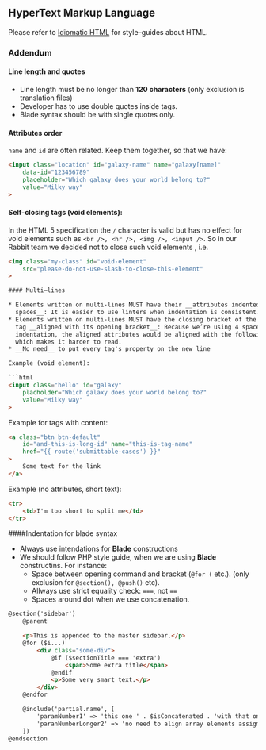 ## HyperText Markup Language

Please refer to [Idiomatic HTML](https://github.com/necolas/idiomatic-html) for
style–guides about HTML.

### Addendum

#### Line length and quotes

* Line length must be no longer than __120 characters__ (only exclusion is translation files)
* Developer has to use double quotes inside tags.
* Blade syntax should be with single quotes only.

#### Attributes order

`name` and `id` are often related. Keep them together, so that we have:
```html
<input class="location" id="galaxy-name" name="galaxy[name]"
    data-id="123456789"
    placeholder="Which galaxy does your world belong to?"
    value="Milky way"
>
```

#### Self-closing tags (void elements):

In the HTML 5 specification the `/` character is valid but has no effect for void elements such as `<br />, <hr />, <img />, <input />`.
So in our Rabbit team we decided not to close such void elements , i.e.
```html
<img class="my-class" id="void-element"
    src="please-do-not-use-slash-to-close-this-element"
>

#### Multi–lines

* Elements written on multi-lines MUST have their __attributes indented with 4
  spaces__: It is easier to use linters when indentation is consistent.
* Elements written on multi-lines MUST have the closing bracket of the opening
  tag __aligned with its opening bracket__: Because we’re using 4 spaces
  indentation, the aligned attributes would be aligned with the following code,
  which makes it harder to read.
* __No need__ to put every tag's property on the new line

Example (void element):

```html
<input class="hello" id="galaxy"
    placholder="Which galaxy does your world belong to?"
    value="Milky way"
>
```

Example for tags with content:
```html
<a class="btn btn-default"
    id="and-this-is-long-id" name="this-is-tag-name"
    href="{{ route('submittable-cases') }}"
>
    Some text for the link
</a>
```

Example (no attributes, short text):
```html
<tr>
    <td>I'm too short to split me</td>
</tr>
```

####Indentation for blade syntax

* Always use intendations for __Blade__ constructions
* We should follow PHP style guide, when we are using __Blade__ constructins. For instance:
    * Space between opening command and bracket (`@for (` etc.). (only exclusion for `@section(), @push()` etc).
    * Allways use strict equality check: `===`, not `==`
    * Spaces around dot when we use concatenation.

```html
@section('sidebar')
    @parent

    <p>This is appended to the master sidebar.</p>
    @for ($i...)
        <div class="some-div">
            @if ($sectionTitle === 'extra')
                <span>Some extra title</span>
            @endif
            <p>Some very smart text.</p>
        </div>
    @endfor

    @include('partial.name', [
        'paramNumber1' => 'this one ' . $isConcatenated . 'with that one',
        'paranNumberLonger2' => 'no need to align array elements assigment',
    ])
@endsection

```
